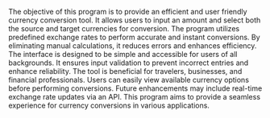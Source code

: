 The objective of this program is to provide an efficient and user friendly currency conversion tool. It allows users to input an amount and 
select both the source and target currencies for conversion. The program utilizes predefined exchange rates to perform accurate and instant 
conversions. By eliminating manual calculations, it reduces errors and enhances efficiency. The interface is designed to be simple and accessible for users of all backgrounds. It ensures input validation to prevent incorrect entries and enhance reliability. The tool is beneficial for travelers, businesses, and financial professionals. Users can easily view available currency options before performing conversions. Future enhancements may include real-time exchange rate updates via an API. This program aims to provide a seamless experience for currency conversions in various applications.